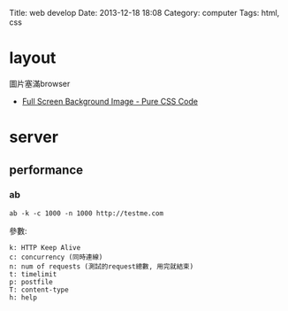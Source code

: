 Title: web develop
Date: 2013-12-18 18:08
Category: computer
Tags: html, css


# layout

圖片塞滿browser

* [Full Screen Background Image - Pure CSS Code](http://paulmason.name/item/full-screen-background-image-pure-css-code)

# server

## performance

### ab


    ab -k -c 1000 -n 1000 http://testme.com

參數:

    k: HTTP Keep Alive
    c: concurrency (同時連線)
    n: num of requests (測試的request總數, 用完就結束)
    t: timelimit
    p: postfile
    T: content-type
    h: help
    
